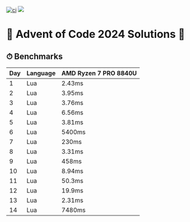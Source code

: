 [![ci](https://github.com/michaeladler/aoc-2024/actions/workflows/ci.yml/badge.svg)](https://github.com/michaeladler/aoc-2024/actions/workflows/ci.yml)
![](https://img.shields.io/badge/stars%20⭐-26-yellow)

# 🎄 Advent of Code 2024 Solutions 🎄

## ⏱ Benchmarks

| Day | Language | AMD Ryzen 7 PRO 8840U |
| --- | -------- | --------------------- |
| 1   | Lua      | 2.43ms                |
| 2   | Lua      | 3.95ms                |
| 3   | Lua      | 3.76ms                |
| 4   | Lua      | 6.56ms                |
| 5   | Lua      | 3.81ms                |
| 6   | Lua      | 5400ms                |
| 7   | Lua      | 230ms                 |
| 8   | Lua      | 3.31ms                |
| 9   | Lua      | 458ms                 |
| 10  | Lua      | 8.94ms                |
| 11  | Lua      | 50.3ms                |
| 12  | Lua      | 19.9ms                |
| 13  | Lua      | 2.31ms                |
| 14  | Lua      | 7480ms                |
